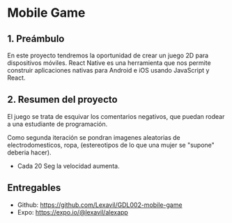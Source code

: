 # Mobile Game 


## 1. Preámbulo

En este proyecto tendremos la oportunidad de crear un juego 2D para dispositivos móviles.
React Native es una herramienta que nos permite construir aplicaciones nativas
para Android e iOS usando JavaScript y React.


## 2. Resumen del proyecto



El juego se trata de esquivar los comentarios negativos, que puedan rodear
a una estudiante de programación.

Como segunda iteración se pondran imagenes aleatorias de electrodomesticos, ropa, (estereotipos de lo que una mujer se "supone" deberia hacer).

* Cada 20 Seg la velocidad aumenta.

## Entregables



* Github: https://github.com/Lexavil/GDL002-mobile-game
* Expo: https://expo.io/@lexavil/alexapp
